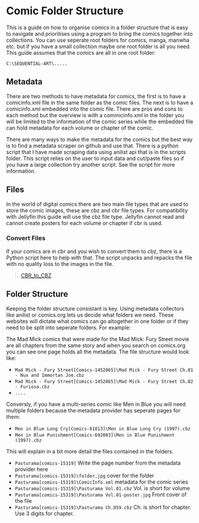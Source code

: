 # Comic Folder Structure
This is a guide on how to organise comics in a folder structure that is easy to navigate and prioritises using a program to bring the comics together into collections. You can use seperate root folders for comics, manga, manwha etc. but if you have a small collection maybe one root folder is all you need. This guide assumes that the comics are all in one root folder:

`C:\SEQUENTIAL-ART\.....`
## Metadata
There are two methods to have metadata for comics, the first is to have a comicinfo.xml file in the same folder as the comic files. The next is to have a comicinfo.xml embedded into the comic file. There are pros and cons to each method but the overview is with a commicinfo.xml in the folder you will be limited to the information of the comic series while the embedded file can hold metadata for each volume or chapter of the comic.

There are many ways to make the metadata for the comics but the best way is to find a metadata scraper on github and use that. There is a python script that I have made scraping data using anilist api that is in the scripts folder. This script relies on the user to input data and cut/paste files so if you have a large collection try another script. See the script for more information.
## Files
In the world of digital comics there are two main file types that are used to store the comic images, these are cbz and cbr file types. For compatibility with Jellyfin this guide will use the cbz file type. Jellyfin cannot read and cannot create posters for each volume or chapter if cbr is used.
### Convert Files
If your comics are in cbr and you wish to convert them to cbz, there is a Python script here to help with that. The script unpacks and repacks the file with no quality loss to the images in the file.
> [CBR_to_CBZ](Scripts/CBR_to_CBZ/start.py)
## Folder Structure
Keeping the folder structure consistant is key. Using metadata collectors like anilist or comics.org lets us decide what folders we need. These websites will dictate what comics can go altogether in one folder or if they need to be split into seperate folders. For example:

The Mad Mick comics that were made for the Mad Mick: Fury Street movie are all chapters from the same story and when you search on comics.org you can see one page holds all the metadata. The file structure would look like:

* `Mad Mick - Fury Street[Comics-1452865]\Mad Mick - Fury Street Ch.01 - Nux and Immortan Joe.cbz`
* `Mad Mick - Fury Street[Comics-1452865]\Mad Mick - Fury Street Ch.02 - Furiosa.cbz`
* `....`

Conversly, if you have a multi-series comic like Men in Blue you will need multiple folders because the metadata provider has seperate pages for them:

* `Men in Blue Long Cry[Comics-81813]\Men in Blue Long Cry (1997).cbz`
* `Men in Blue Punishment[Comics-692003]\Men in Blue Punishment (1997).cbz`

This will explain in a bit more detail the files contained in the folders.

* `Pasturama[comics-15319]` Write the page number from the metadata provider here
* `Pasturama[comics-15319]\folder.jpg` cover for the folder
* `Pasturama[comics-15319]\ComicInfo.xml` metadata for the comic series
* `Pasturama[comics-15319]\Pasturama Vol.01.cbz` Vol. is short for volume
* `Pasturama[comics-15319]\Pasturama Vol.01-poster.jpg` Front cover of the file
* `Pasturama[comics-15319]\Pasturama Ch.059.cbz` Ch. is short for chapter. Use 3 digits for chapter.

